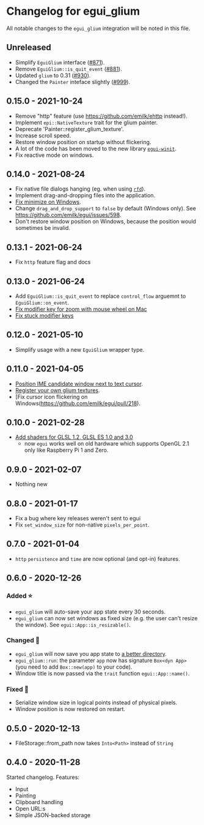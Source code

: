 # Changelog for egui_glium
All notable changes to the `egui_glium` integration will be noted in this file.


## Unreleased
* Simplify `EguiGlium` interface ([#871](https://github.com/emilk/egui/pull/871)).
* Remove `EguiGlium::is_quit_event` ([#881](https://github.com/emilk/egui/pull/881)).
* Updated `glium` to 0.31 ([#930](https://github.com/emilk/egui/pull/930)).
* Changed the `Painter` inteface slightly ([#999](https://github.com/emilk/egui/pull/999)).


## 0.15.0 - 2021-10-24
* Remove "http" feature (use https://github.com/emilk/ehttp instead!).
* Implement `epi::NativeTexture` trait for the glium painter.
* Deprecate 'Painter::register_glium_texture'.
* Increase scroll speed.
* Restore window position on startup without flickering.
* A lot of the code has been moved to the new library [`egui-winit`](https://github.com/emilk/egui/tree/master/egui-winit).
* Fix reactive mode on windows.


## 0.14.0 - 2021-08-24
* Fix native file dialogs hanging (eg. when using [`rfd`](https://github.com/PolyMeilex/rfd)).
* Implement drag-and-dropping files into the application.
* [Fix minimize on Windows](https://github.com/emilk/egui/issues/518).
* Change `drag_and_drop_support` to `false` by default (Windows only). See <https://github.com/emilk/egui/issues/598>.
* Don't restore window position on Windows, because the position would sometimes be invalid.


## 0.13.1 - 2021-06-24
* Fix `http` feature flag and docs


## 0.13.0 - 2021-06-24
* Add `EguiGlium::is_quit_event` to replace `control_flow` arguemnt to `EguiGlium::on_event`.
* [Fix modifier key for zoom with mouse wheel on Mac](https://github.com/emilk/egui/issues/401)
* [Fix stuck modifier keys](https://github.com/emilk/egui/pull/479)


## 0.12.0 - 2021-05-10
* Simplify usage with a new `EguiGlium` wrapper type.


## 0.11.0 - 2021-04-05
* [Position IME candidate window next to text cursor](https://github.com/emilk/egui/pull/258).
* [Register your own glium textures](https://github.com/emilk/egui/pull/226).
* [Fix cursor icon flickering on Windows(https://github.com/emilk/egui/pull/218).


## 0.10.0 - 2021-02-28
* [Add shaders for GLSL 1.2, GLSL ES 1.0 and 3.0](https://github.com/emilk/egui/pull/187)
  - now `egui` works well on old hardware which supports OpenGL 2.1 only like Raspberry Pi 1 and Zero.


## 0.9.0 - 2021-02-07
* Nothing new


## 0.8.0 - 2021-01-17
* Fix a bug where key releases weren't sent to egui
* Fix `set_window_size` for non-native `pixels_per_point`.


## 0.7.0 - 2021-01-04
* `http` `persistence` and `time` are now optional (and opt-in) features.


## 0.6.0 - 2020-12-26
### Added ⭐
* `egui_glium` will auto-save your app state every 30 seconds.
* `egui_glium` can now set windows as fixed size (e.g. the user can't resize the window). See `egui::App::is_resizable()`.

### Changed 🔧
* `egui_glium` will now save you app state to [a better directory](https://docs.rs/directories-next/2.0.0/directories_next/struct.ProjectDirs.html#method.data_dir).
* `egui_glium::run`: the parameter `app` now has signature `Box<dyn App>` (you need to add `Box::new(app)` to your code).
* Window title is now passed via the `trait` function `egui::App::name()`.

### Fixed 🐛
* Serialize window size in logical points instead of physical pixels.
* Window position is now restored on restart.


## 0.5.0 - 2020-12-13
* FileStorage::from_path now takes `Into<Path>` instead of `String`


## 0.4.0 - 2020-11-28
Started changelog. Features:

* Input
* Painting
* Clipboard handling
* Open URL:s
* Simple JSON-backed storage
